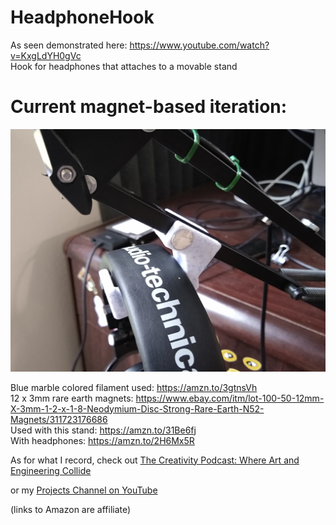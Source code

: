 # HeadphoneHook

As seen demonstrated here: https://www.youtube.com/watch?v=KxgLdYH0gVc  
Hook for headphones that attaches to a movable stand

# Current magnet-based iteration:

![image](maghook.png)

Blue marble colored filament used: https://amzn.to/3gtnsVh  
12 x 3mm rare earth magnets: https://www.ebay.com/itm/lot-100-50-12mm-X-3mm-1-2-x-1-8-Neodymium-Disc-Strong-Rare-Earth-N52-Magnets/311723176686  
Used with this stand: https://amzn.to/31Be6fj  
With headphones: https://amzn.to/2H6Mx5R

As for what I record, check out [The Creativity Podcast: Where Art and Engineering Collide](https://www.youtube.com/channel/UC300jnYJu7u66EQX9S0SUZA)

or my [Projects Channel on YouTube](https://www.youtube.com/user/jscook55)

(links to Amazon are affiliate)
